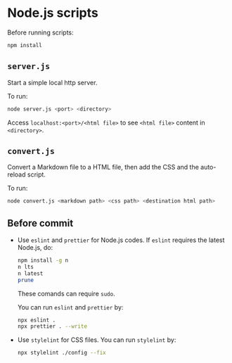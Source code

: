 # Node.js scripts

Before running scripts:

```bash
npm install
```

## `server.js`

Start a simple local http server.

To run:

```bash
node server.js <port> <directory>
```

Access `localhost:<port>/<html file>` to see `<html file>` content in `<directory>`.

## `convert.js`

Convert a Markdown file to a HTML file, then add the CSS and the auto-reload script.

To run:

```bash
node convert.js <markdown path> <css path> <destination html path>
```

## Before commit

- Use `eslint` and `prettier` for Node.js codes.
  If `eslint` requires the latest Node.js, do:

  ```bash
  npm install -g n
  n lts
  n latest
  prune
  ```

  These comands can require `sudo`.

  You can run `eslint` and `prettier` by:

  ```bash
  npx eslint .
  npx prettier . --write
  ```

- Use `stylelint` for CSS files.
  You can run `stylelint` by:

  ```bash
  npx stylelint ./config --fix
  ```
